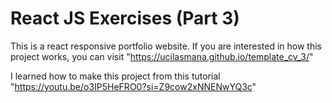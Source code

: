 # React JS Exercises (Part 3)

This is a react responsive portfolio website. If you are interested in how this project works, you can visit "https://ucilasmana.github.io/template_cv_3/"

I learned how to make this project from this tutorial "https://youtu.be/o3IP5HeFRO0?si=Z9cow2xNNENwYQ3c"
